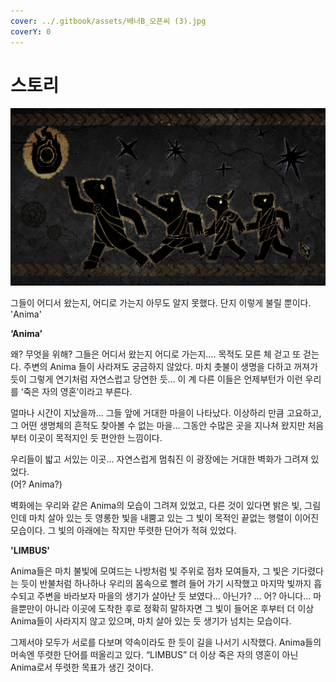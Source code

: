 ```yaml
---
cover: ../.gitbook/assets/배너B_오픈씨 (3).jpg
coverY: 0
---
```


# 스토리

![](<../.gitbook/assets/image (1) (1).png>)

그들이 어디서 왔는지, 어디로 가는지 아무도 알지 못했다. 단지 이렇게 불릴 뿐이다. 'Anima'

**‘Anima’**&#x20;

왜? 무엇을 위해? 그들은 어디서 왔는지 어디로 가는지…. 목적도 모른 체 걷고 또 걷는다. 주변의 Anima 들이 사라져도 궁금하지 않았다. 마치 촛불이 생명을 다하고 꺼져가듯이 그렇게 연기처럼 자연스럽고 당연한 듯… 이 계 다른 이들은 언제부턴가 이런 우리를 ‘죽은 자의 영혼’이라고 부른다.

얼마나 시간이 지났을까… 그들 앞에 거대한 마을이 나타났다. 이상하리 만큼 고요하고, 그 어떤 생명체의 흔적도 찾아볼 수 없는 마을… 그동안 수많은 곳을 지나쳐 왔지만 처음부터 이곳이 목적지인 듯 편안한 느낌이다.

우리들이 밟고 서있는 이곳... 자연스럽게 멈춰진 이 광장에는 거대한 벽화가 그려져 있었다.\
(어? Anima?)&#x20;

벽화에는 우리와 같은 Anima의 모습이 그려져 있었고, 다른 것이 있다면 밝은 빛, 그림인데 마치 살아 있는 듯 영롱한 빛을 내뿜고 있는 그 빛이 목적인  끝없는 행렬이 이어진 모습이다. 그 빛의 아래에는 작지만 뚜렷한 단어가 적혀 있었다.

**'LIMBUS'**

Anima들은 마치 불빛에 모여드는 나방처럼 빛 주위로 점차 모여들자, 그 빛은 기다렸다는 듯이 반불처럼 하나하나 우리의 몸속으로 빨려 들어 가기 시작했고 마지막 빛까지 흡수되고 주변을 바라보자 마을의 생기가 살아난 듯 보였다… 아닌가? … 어? 아니다… 마을뿐만이 아니라 이곳에 도착한 후로 정확히 말하자면 그 빛이 들어온 후부터 더 이상 Anima들이 사라지지 않고 있으며, 마치 살아 있는 듯 생기가 넘치는 모습이다.

그제서야 모두가 서로를 다보며 약속이라도 한 듯이 길을 나서기 시작했다. Anima들의 머속엔 뚜렷한 단어를 떠올리고 있다. “LIMBUS” 더 이상 죽은 자의 영혼이 아닌 Anima로서 뚜렷한 목표가 생긴 것이다.
